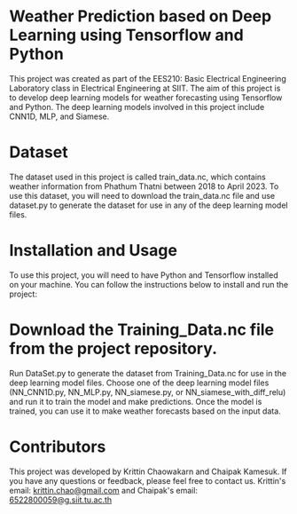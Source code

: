# Weather Prediction based on Deep Learning using Tensorflow and Python
This project was created as part of the EES210: Basic Electrical Engineering Laboratory class in Electrical Engineering at SIIT. The aim of this project is to develop deep learning models for weather forecasting using Tensorflow and Python. The deep learning models involved in this project include CNN1D, MLP, and Siamese.

# Dataset
The dataset used in this project is called train_data.nc, which contains weather information from Phathum Thatni between 2018 to April 2023. To use this dataset, you will need to download the train_data.nc file and use dataset.py to generate the dataset for use in any of the deep learning model files.

# Installation and Usage
To use this project, you will need to have Python and Tensorflow installed on your machine. You can follow the instructions below to install and run the project:

# Download the Training_Data.nc file from the project repository.
Run DataSet.py to generate the dataset from Training_Data.nc for use in the deep learning model files.
Choose one of the deep learning model files (NN_CNN1D.py, NN_MLP.py, NN_siamese.py, or NN_siamese_with_diff_relu) and run it to train the model and make predictions.
Once the model is trained, you can use it to make weather forecasts based on the input data.

# Contributors
This project was developed by Krittin Chaowakarn and Chaipak Kamesuk. If you have any questions or feedback, please feel free to contact us.
Krittin's email: krittin.chao@gmail.com and Chaipak's email: 6522800059@g.siit.tu.ac.th
